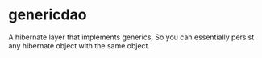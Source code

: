 genericdao
==========

A hibernate layer that implements generics, So you can essentially persist any hibernate object with the same object. 
